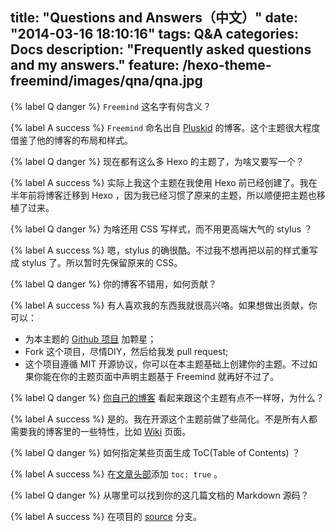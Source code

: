 title: "Questions and Answers（中文）"
date: "2014-03-16 18:10:16"
tags: Q&A
categories: Docs
description: "Frequently asked questions and my answers."
feature: /hexo-theme-freemind/images/qna/qna.jpg
---

{% label Q danger %} `Freemind` 这名字有何含义？

{% label A success %} `Freemind` 命名出自 [Pluskid](http://freemind.pluskid.org/) 的博客。这个主题很大程度借鉴了他的博客的布局和样式。

{% label Q danger %} 现在都有这么多 Hexo 的主题了，为啥又要写一个？

{% label A success %} 实际上我这个主题在我使用 Hexo 前已经创建了。我在半年前将博客迁移到 Hexo ，因为我已经习惯了原来的主题，所以顺便把主题也移植了过来。

<!-- more -->

{% label Q danger %} 为啥还用 CSS 写样式，而不用更高端大气的 stylus ？

{% label A success %} 嗯，stylus 的确很酷。不过我不想再把以前的样式重写成 stylus 了。所以暂时先保留原来的 CSS。

{% label Q danger %} 你的博客不错用，如何贡献？

{% label A success %} 有人喜欢我的东西我就很高兴咯。如果想做出贡献，你可以：

* 为本主题的 [Github 项目](https://github.com/wzpan/hexo-theme-freemind) 加颗星；
* Fork 这个项目，尽情DIY，然后给我发 pull request;
* 这个项目遵循 MIT 开源协议，你可以在本主题基础上创建你的主题。不过如果你能在你的主题页面中声明主题基于 Freemind 就再好不过了。

{% label Q danger %} [你自己的博客](http://hahack.com) 看起来跟这个主题有点不一样呀，为什么？

{% label A success %} 是的。我在开源这个主题前做了些简化。不是所有人都需要我的博客里的一些特性，比如 [Wiki](http://hahack.com/wiki) 页面。

{% label Q danger %} 如何指定某些页面生成 ToC(Table of Contents) ？

{% label A success %} 在[文章头部](https://github.com/wzpan/hexo-theme-freemind#front-matter)添加 `toc: true` 。

{% label Q danger %} 从哪里可以找到你的这几篇文档的 Markdown 源码？

{% label A success %} 在项目的 [source](https://github.com/wzpan/hexo-theme-freemind/tree/source) 分支。
